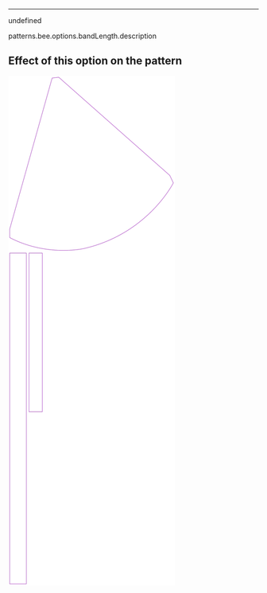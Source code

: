---

undefined

patterns.bee.options.bandLength.description

## Effect of this option on the pattern
![This image shows the effect of this option by superimposing several variants that have a different value for this option](bee_bandlength_sample.svg "Effect of this option on the pattern")